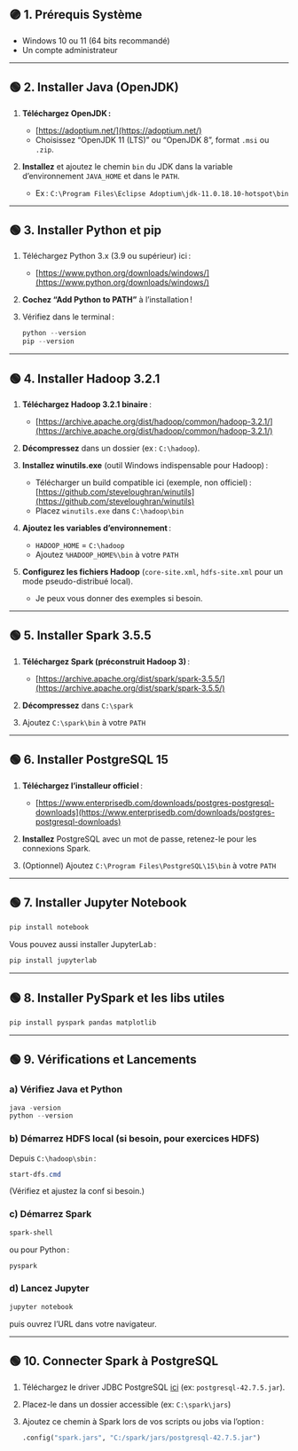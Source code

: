## 🟣 1. Prérequis Système

* Windows 10 ou 11 (64 bits recommandé)
* Un compte administrateur

---

## 🟢 2. Installer Java (OpenJDK)

1. **Téléchargez OpenJDK :**

   * [https://adoptium.net/](https://adoptium.net/)
   * Choisissez “OpenJDK 11 (LTS)” ou “OpenJDK 8”, format `.msi` ou `.zip`.

2. **Installez** et ajoutez le chemin `bin` du JDK dans la variable d’environnement `JAVA_HOME` et dans le `PATH`.

   * Ex : `C:\Program Files\Eclipse Adoptium\jdk-11.0.18.10-hotspot\bin`

---

## 🟢 3. Installer Python et pip

1. Téléchargez Python 3.x (3.9 ou supérieur) ici :

   * [https://www.python.org/downloads/windows/](https://www.python.org/downloads/windows/)

2. **Cochez “Add Python to PATH”** à l’installation !

3. Vérifiez dans le terminal :

   ```powershell
   python --version
   pip --version
   ```

---

## 🟢 4. Installer Hadoop 3.2.1

1. **Téléchargez Hadoop 3.2.1 binaire** :

   * [https://archive.apache.org/dist/hadoop/common/hadoop-3.2.1/](https://archive.apache.org/dist/hadoop/common/hadoop-3.2.1/)

2. **Décompressez** dans un dossier (ex : `C:\hadoop`).

3. **Installez winutils.exe** (outil Windows indispensable pour Hadoop) :

   * Télécharger un build compatible ici (exemple, non officiel) :
     [https://github.com/steveloughran/winutils](https://github.com/steveloughran/winutils)
   * Placez `winutils.exe` dans `C:\hadoop\bin`

4. **Ajoutez les variables d’environnement** :

   * `HADOOP_HOME` = `C:\hadoop`
   * Ajoutez `%HADOOP_HOME%\bin` à votre `PATH`

5. **Configurez les fichiers Hadoop** (`core-site.xml`, `hdfs-site.xml` pour un mode pseudo-distribué local).

   * Je peux vous donner des exemples si besoin.

---

## 🟢 5. Installer Spark 3.5.5

1. **Téléchargez Spark (préconstruit Hadoop 3)** :

   * [https://archive.apache.org/dist/spark/spark-3.5.5/](https://archive.apache.org/dist/spark/spark-3.5.5/)

2. **Décompressez** dans `C:\spark`

3. Ajoutez `C:\spark\bin` à votre `PATH`

---

## 🟢 6. Installer PostgreSQL 15

1. **Téléchargez l’installeur officiel** :

   * [https://www.enterprisedb.com/downloads/postgres-postgresql-downloads](https://www.enterprisedb.com/downloads/postgres-postgresql-downloads)

2. **Installez** PostgreSQL avec un mot de passe, retenez-le pour les connexions Spark.

3. (Optionnel) Ajoutez `C:\Program Files\PostgreSQL\15\bin` à votre `PATH`

---

## 🟢 7. Installer Jupyter Notebook

```powershell
pip install notebook
```

Vous pouvez aussi installer JupyterLab :

```powershell
pip install jupyterlab
```

---

## 🟢 8. Installer PySpark et les libs utiles

```powershell
pip install pyspark pandas matplotlib
```

---

## 🟢 9. Vérifications et Lancements

### a) Vérifiez Java et Python

```powershell
java -version
python --version
```

### b) Démarrez HDFS local (si besoin, pour exercices HDFS)

Depuis `C:\hadoop\sbin` :

```powershell
start-dfs.cmd
```

(Vérifiez et ajustez la conf si besoin.)

### c) Démarrez Spark

```powershell
spark-shell
```

ou pour Python :

```powershell
pyspark
```

### d) Lancez Jupyter

```powershell
jupyter notebook
```

puis ouvrez l’URL dans votre navigateur.

---

## 🟢 10. Connecter Spark à PostgreSQL

1. Téléchargez le driver JDBC PostgreSQL [ici](https://jdbc.postgresql.org/download.html) (ex: `postgresql-42.7.5.jar`).
2. Placez-le dans un dossier accessible (ex: `C:\spark\jars`)
3. Ajoutez ce chemin à Spark lors de vos scripts ou jobs via l’option :

   ```python
   .config("spark.jars", "C:/spark/jars/postgresql-42.7.5.jar")
   ```
